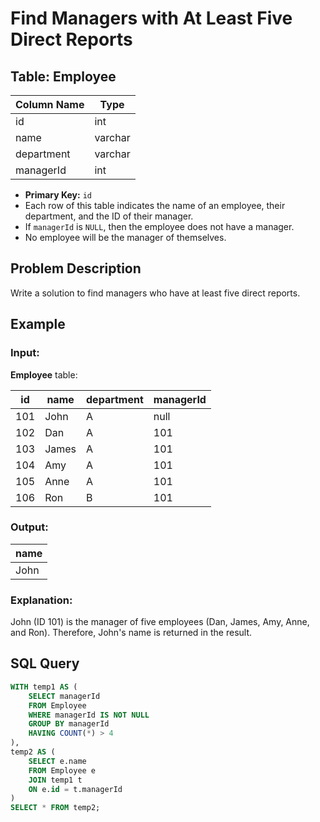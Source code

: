 # Find Managers with At Least Five Direct Reports

## Table: Employee

| Column Name | Type    |
|-------------|---------|
| id          | int     |
| name        | varchar |
| department  | varchar |
| managerId   | int     |

- **Primary Key:** `id`
- Each row of this table indicates the name of an employee, their department, and the ID of their manager.
- If `managerId` is `NULL`, then the employee does not have a manager.
- No employee will be the manager of themselves.

## Problem Description

Write a solution to find managers who have at least five direct reports.

## Example

### Input:

**Employee** table:

| id  | name  | department | managerId |
|-----|-------|------------|-----------|
| 101 | John  | A          | null      |
| 102 | Dan   | A          | 101       |
| 103 | James | A          | 101       |
| 104 | Amy   | A          | 101       |
| 105 | Anne  | A          | 101       |
| 106 | Ron   | B          | 101       |

### Output:

| name |
|------|
| John |

### Explanation:

John (ID 101) is the manager of five employees (Dan, James, Amy, Anne, and Ron). Therefore, John's name is returned in the result.

## SQL Query

```sql
WITH temp1 AS (
    SELECT managerId
    FROM Employee
    WHERE managerId IS NOT NULL
    GROUP BY managerId
    HAVING COUNT(*) > 4
),
temp2 AS (
    SELECT e.name 
    FROM Employee e 
    JOIN temp1 t 
    ON e.id = t.managerId
)
SELECT * FROM temp2;
